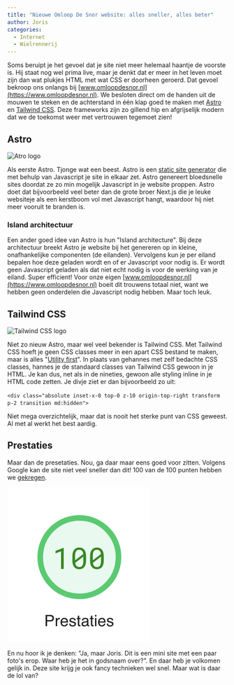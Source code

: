 ```yaml
---
title: "Nieuwe Omloop De Snor website: alles sneller, alles beter"
author: Joris
categories:
  - Internet
  - Wielrennerij
---
```


Soms beruipt je het gevoel dat je site niet meer helemaal haantje de voorste is. Hij staat nog wel prima live, maar je denkt dat er meer in het leven moet zijn dan wat plukjes HTML met wat CSS er doorheen geroerd. Dat gevoel bekroop ons onlangs bij [www.omloopdesnor.nl](https://www.omloopdesnor.nl). We besloten direct om de handen uit de mouwen te steken en de achterstand in één klap goed te maken met [Astro](https://astro.build) en [Tailwind CSS](https://tailwindcss.com/). Deze frameworks zijn zo gillend hip en afgrijselijk modern dat we de toekomst weer met vertrouwen tegemoet zien!

## Astro

![Atro logo](https://astro.build/assets/press/full-logo-light.svg)

Als eerste Astro. Tjonge wat een beest. Astro is een [static site generator](https://en.wikipedia.org/wiki/Static_site_generator) die met behulp van Javascript je site in elkaar zet. Astro genereert bloedsnelle sites doordat ze zo min mogelijk Javascript in je website proppen. Astro doet dat bijvoorbeeld veel beter dan de grote broer Next.js die je leuke websiteje als een kerstboom vol met Javascript hangt, waardoor hij niet meer vooruit te branden is.

### Island architectuur

Een ander goed idee van Astro is hun "Island architecture". Bij deze architectuur breekt Astro je website bij het genereren op in kleine, onafhankelijke componenten (de eilanden). Vervolgens kun je per eiland bepalen hoe deze geladen wordt en of er Javascript voor nodig is. Er wordt geen Javascript geladen als dat niet echt nodig is voor de werking van je eiland. Super efficient! Voor onze eigen [www.omloopdesnor.nl](https://www.omloopdesnor.nl) boeit dit trouwens totaal niet, want we hebben geen onderdelen die Javascript nodig hebben. Maar toch leuk.

## Tailwind CSS

![Tailwind CSS logo](https://raw.githubusercontent.com/tailwindlabs/tailwindcss/master/.github/logo-light.svg)

Niet zo nieuw Astro, maar wel veel bekender is Tailwind CSS. Met Tailwind CSS hoeft je geen CSS classes meer in een apart CSS bestand te maken, maar is alles "[Utility first](https://tailwindcss.com/docs/utility-first)". In plaats van gehannes met zelf bedachte CSS classes, hannes je de standaard classes van Tailwind CSS gewoon in je HTML. Je kan dus, net als in de nineties, gewoon alle styling inline in je HTML code zetten. Je divje ziet er dan bijvoorbeeld zo uit:

`<div class="absolute inset-x-0 top-0 z-10 origin-top-right transform p-2 transition md:hidden">`

Niet mega overzichtelijk, maar dat is nooit het sterke punt van CSS geweest. Al met al werkt het best aardig.

## Prestaties

Maar dan de presetaties. Nou, ga daar maar eens goed voor zitten. Volgens Google kan de site niet veel sneller dan dit! 100 van de 100 punten hebben we [gekregen](https://pagespeed.web.dev/report?url=https%3A%2F%2Fomloopdesnor.nl%2F&form_factor=mobile).

![bloedsnel](../assets/posts/ods-site-100.png)

En nu hoor ik je denken: "Ja, maar Joris. Dit is een mini site met een paar foto's erop. Waar heb je het in godsnaam over?". En daar heb je volkomen gelijk in. Deze site krijg je ook fancy technieken wel snel. Maar wat is daar de lol van?
